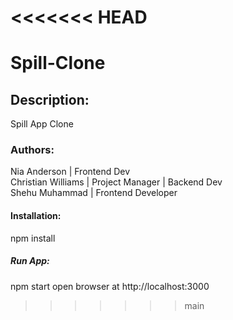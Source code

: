 <<<<<<< HEAD
=======
# Spill-Clone

## Description:

Spill App Clone

### Authors:

Nia Anderson | Frontend Dev\
Christian Williams | Project Manager | Backend Dev\
Shehu Muhammad | Frontend Developer

#### Installation:

npm install

##### Run App:

npm start
open browser at http://localhost:3000
>>>>>>> main
